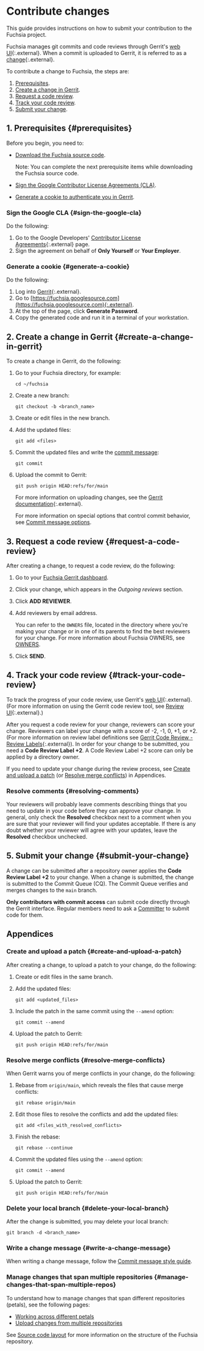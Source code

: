 # Contribute changes

This guide provides instructions on how to submit your contribution to the
Fuchsia project.

Fuchsia manages git commits and code reviews through Gerrit's
[web UI][gerrit]{:.external}. When a commit is uploaded to Gerrit,
it is referred to as a [change][gerrit-changes]{:.external}.

To contribute a change to Fuchsia, the steps are:

1. [Prerequisites](#prerequisites).
1. [Create a change in Gerrit](#create-a-change-in-gerrit).
1. [Request a code review](#request-a-code-review).
1. [Track your code review](#track-your-code-review).
1. [Submit your change](#submit-your-change).

## 1. Prerequisites {#prerequisites}

Before you begin, you need to:

* [Download the Fuchsia source code](/docs/get-started/get_fuchsia_source.md).

  Note: You can complete the next prerequisite items while downloading the
  Fuchsia source code.

* [Sign the Google Contributor License Agreements (CLA)](#sign-the-google-cla).
* [Generate a cookie to authenticate you in Gerrit](#generate-a-cookie).

### Sign the Google CLA {#sign-the-google-cla}

Do the following:

1. Go to the Google Developers'
   [Contributor License Agreements](https://cla.developers.google.com/){:.external}
   page.
1. Sign the agreement on behalf of **Only Yourself** or **Your Employer**.

### Generate a cookie {#generate-a-cookie}

Do the following:

1. Log into [Gerrit][gerrit]{:.external}.
1. Go to
   [https://fuchsia.googlesource.com](https://fuchsia.googlesource.com){:.external}.
1. At the top of the page, click **Generate Password**.
1. Copy the generated code and run it in a terminal of your workstation.

## 2. Create a change in Gerrit {#create-a-change-in-gerrit}

To create a change in Gerrit, do the following:

1. Go to your Fuchsia directory, for example:

   ```posix-terminal
   cd ~/fuchsia
   ```

1. Create a new branch:

   ```posix-terminal
   git checkout -b <branch_name>
   ```

1. Create or edit files in the new branch.

1. Add the updated files:

   ```posix-terminal
   git add <files>
   ```

1. Commit the updated files and write the [commit message][commit-message-style-guide]:

   ```posix-terminal
   git commit
   ```

1. Upload the commit to Gerrit:

   ```posix-terminal
   git push origin HEAD:refs/for/main
   ```

   For more information on uploading changes, see the
   [Gerrit documentation][gerrit-doc-upload-change]{:.external}.

   For more information on special options that control commit behavior, see
   [Commit message options][commit-message-options].

## 3. Request a code review {#request-a-code-review}

After creating a change, to request a code review, do the following:

1. Go to your [Fuchsia Gerrit dashboard](https://fuchsia-review.googlesource.com/dashboard/self).
1. Click your change, which appears in the *Outgoing reviews* section.
1. Click **ADD REVIEWER**.
1. Add reviewers by email address.

   You can refer to the `OWNERS` file, located in the directory where
   you're making your change or in one of its parents to find the best
   reviewers for your change. For more information about Fuchsia
   OWNERS, see [OWNERS][owners].

1. Click **SEND**.

## 4. Track your code review {#track-your-code-review}

To track the progress of your code review, use Gerrit's [web UI][gerrit]{:.external}.
(For more information on using the Gerrit code review tool, see
[Review UI][user-review-ui]{:.external}.)

After you request a code review for your change, reviewers can score
your change. Reviewers can label your change with a
score of -2, -1, 0, +1, or +2. (For more information on
review label definitions see [Gerrit Code Review - Review Labels][config-labels]{:.external}).
In order for your change to be submitted, you need a **Code Review Label +2**.
A Code Review Label +2 score can only be applied by a directory owner.

If you need to update your change during the review process, see
[Create and upload a patch](#create-and-upload-a-patch) (or
[Resolve merge conflicts](#resolve-merge-conflicts)) in Appendices.

### Resolve comments {#resolving-comments}

Your reviewers will probably leave comments describing things that
you need to update in your code before they can approve your change.
In general, only check the **Resolved** checkbox next to a comment when
you are sure that your reviewer will find your updates acceptable. If
there is any doubt whether your reviewer will agree with your updates,
leave the **Resolved** checkbox unchecked.

## 5. Submit your change {#submit-your-change}

A change can be submitted after a repository owner applies the
**Code Review Label +2** to your change. When a change is submitted, the change
is submitted to the Commit Queue (CQ). The Commit Queue verifies and
merges changes to the `main` branch.

**Only contributors with commit access** can submit code directly through
the Gerrit interface. Regular members need to ask a [Committer][committer]
to submit code for them.

## Appendices

### Create and upload a patch {#create-and-upload-a-patch}

After creating a change, to upload a patch to your change, do the following:

1. Create or edit files in the same branch.
1. Add the updated files:

   ```posix-terminal
   git add <updated_files>
   ```

1. Include the patch in the same commit using the `--amend` option:

   ```posix-terminal
   git commit --amend
   ```

1. Upload the patch to Gerrit:

   ```posix-terminal
   git push origin HEAD:refs/for/main
   ```

### Resolve merge conflicts {#resolve-merge-conflicts}

When Gerrit warns you of merge conflicts in your change, do the following:

1. Rebase from `origin/main`, which reveals the files that cause merge
   conflicts:

   ```posix-terminal
   git rebase origin/main
   ```

1. Edit those files to resolve the conflicts and add the updated files:

   ```posix-terminal
   git add <files_with_resolved_conflicts>
   ```

1. Finish the rebase:

   ```posix-terminal
   git rebase --continue
   ```

1. Commit the updated files using the `--amend` option:

   ```posix-terminal
   git commit --amend
   ```

1. Upload the patch to Gerrit:

   ```posix-terminal
   git push origin HEAD:refs/for/main
   ```

### Delete your local branch {#delete-your-local-branch}

After the change is submitted, you may delete your local branch:

```posix-terminal
git branch -d <branch_name>
```

### Write a change message {#write-a-change-message}

When writing a change message, follow the [Commit message style
guide](/docs/contribute/commit-message-style-guide.md).

### Manage changes that span multiple repositories {#manage-changes-that-span-multiple-repos}

To understand how to manage changes that span different repositories (petals),
see the following pages:

* [Working across different petals](/docs/development/source_code/working_across_petals.md)
* [Upload changes from multiple repositories](/docs/development/source_code/upload_changes_from_multiple_repositories.md)

See [Source code layout](/docs/development/source_code/layout.md) for more
information on the structure of the Fuchsia repository.

<!-- Reference links -->

[gerrit]: https://fuchsia-review.googlesource.com
[gerrit-changes]: https://gerrit-review.googlesource.com/Documentation/concept-changes.html
[commit-message-style-guide]: /docs/contribute/commit-message-style-guide.md
[commit-message-options]: /docs/development/source_code/commit_message_options.md
[gerrit-doc-upload-change]: https://gerrit-documentation.storage.googleapis.com/Documentation/2.12.3/intro-user.html#upload-change
[user-review-ui]: https://gerrit-review.googlesource.com/Documentation/user-review-ui.html
[config-labels]: https://gerrit-review.googlesource.com/Documentation/config-labels.html
[committer]: /docs/contribute/community/contributor-roles.md#committer
[owners]: /docs/development/source_code/owners.md
